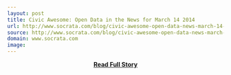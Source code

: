 ```yaml
---
layout: post
title: Civic Awesome: Open Data in the News for March 14 2014
url: http://www.socrata.com/blog/civic-awesome-open-data-news-march-14-2014/
source: http://www.socrata.com/blog/civic-awesome-open-data-news-march-14-2014/
domain: www.socrata.com
image: 
---
```


<p></p>
<center><p><a href="http://www.socrata.com/blog/civic-awesome-open-data-news-march-14-2014/" style='padding:25px; font-sze:18px; font-weight: bold;'>Read Full Story</a></p></center>
